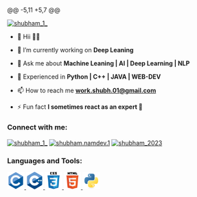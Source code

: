 
@@ -5,11 +5,7 @@

<p align="left"> <a href="https://twitter.com/shubham_1_" target="blank"><img src="https://img.shields.io/twitter/follow/shubham_1_?logo=twitter&style=for-the-badge" alt="shubham_1_" /></a> </p>

- 🔭 Hii 👋🏻

- 🌱 I’m currently working on **Deep Leaning**

- 💬 Ask me about **Machine Leaning | AI | Deep Learning | NLP**
- 💬 Experienced in **Python | C++ | JAVA | WEB-DEV**

- 📫 How to reach me **work.shubh.01@gmail.com**

- ⚡ Fun fact **I sometimes react as an expert 🤣**
<h3 align="left">Connect with me:</h3>
<p align="left">
<a href="https://twitter.com/shubham_1_" target="blank"><img align="center" src="https://raw.githubusercontent.com/rahuldkjain/github-profile-readme-generator/master/src/images/icons/Social/twitter.svg" alt="shubham_1_" height="30" width="40" /></a>
<a href="https://instagram.com/shubham.namdev.1" target="blank"><img align="center" src="https://raw.githubusercontent.com/rahuldkjain/github-profile-readme-generator/master/src/images/icons/Social/instagram.svg" alt="shubham.namdev.1" height="30" width="40" /></a>
<a href="https://www.codechef.com/users/shubham_2023" target="blank"><img align="center" src="https://cdn.jsdelivr.net/npm/simple-icons@3.1.0/icons/codechef.svg" alt="shubham_2023" height="30" width="40" /></a>
</p>
<h3 align="left">Languages and Tools:</h3>
<p align="left"> <a href="https://www.cprogramming.com/" target="_blank"> <img src="https://raw.githubusercontent.com/devicons/devicon/master/icons/c/c-original.svg" alt="c" width="40" height="40"/> </a> <a href="https://www.w3schools.com/cpp/" target="_blank"> <img src="https://raw.githubusercontent.com/devicons/devicon/master/icons/cplusplus/cplusplus-original.svg" alt="cplusplus" width="40" height="40"/> </a> <a href="https://www.w3schools.com/css/" target="_blank"> <img src="https://raw.githubusercontent.com/devicons/devicon/master/icons/css3/css3-original-wordmark.svg" alt="css3" width="40" height="40"/> </a> <a href="https://www.w3.org/html/" target="_blank"> <img src="https://raw.githubusercontent.com/devicons/devicon/master/icons/html5/html5-original-wordmark.svg" alt="html5" width="40" height="40"/> </a> <a href="https://www.python.org" target="_blank"> <img src="https://raw.githubusercontent.com/devicons/devicon/master/icons/python/python-original.svg" alt="python" width="40" height="40"/> </a> </p>
